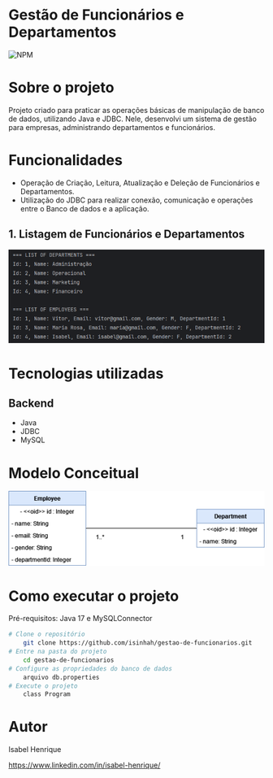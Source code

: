 # Gestão de Funcionários e Departamentos

![NPM](https://img.shields.io/npm/l/react)

# Sobre o projeto
Projeto criado para praticar as operações básicas de manipulação de banco de dados, utilizando Java e JDBC. Nele, desenvolvi um sistema de gestão para empresas, administrando departamentos e funcionários.

# Funcionalidades

- Operação de Criação, Leitura, Atualização e Deleção de Funcionários e Departamentos.
- Utilização do JDBC para realizar conexão, comunicação e operações entre o Banco de dados e a aplicação.

## 1. Listagem de Funcionários e Departamentos

![diagrama](assets/list_emp_dept.png)

# Tecnologias utilizadas

## Backend

- Java
- JDBC
- MySQL

# Modelo Conceitual

![diagrama](assets/employee_department.drawio.png)

# Como executar o projeto

Pré-requisitos: Java 17 e MySQLConnector

```bash
# Clone o repositório
    git clone https://github.com/isinhah/gestao-de-funcionarios.git
# Entre na pasta do projeto
    cd gestao-de-funcionarios
# Configure as propriedades do banco de dados
    arquivo db.properties
# Execute o projeto
    class Program
```

# Autor

Isabel Henrique

https://www.linkedin.com/in/isabel-henrique/
